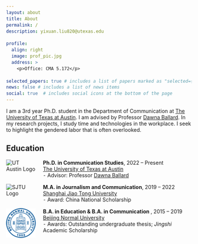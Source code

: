 ```yaml
---
layout: about
title: About
permalink: /
description: yixuan.liu820@utexas.edu

profile:
  align: right
  image: prof_pic.jpg
  address: >
    <p>Office: CMA 5.172</p>
    
selected_papers: true # includes a list of papers marked as "selected={true}"
news: false # includes a list of news items
social: true  # includes social icons at the bottom of the page
---
```




I am a 3rd year Ph.D. student in the Department of Communication at <a href="https://www.utexas.edu/">The University of Texas at Austin</a>. I am advised by Professor <a href="https://dawnaballard.com/">Dawna Ballard</a>. In my research projects, I study time and technologies in the workplace. I seek to highlight the gendered labor that is often overlooked.

<div class="education">
  <h2>Education</h2>
    <div class="education-title" style="display: flex; align-items: flex-start; margin-top: 15px;">
      <img src="https://raw.githubusercontent.com/honglizhan/honglizhan.github.io/master/assets/img/University_of_Texas_at_Austin_logo.svg" alt="UT Austin Logo" style="width:80px; height:auto; margin-right:20px;">
      <div>
        <strong>Ph.D. in Communication Studies</strong>, 2022 &ndash; Present
        <br>
        <a href="https://www.utexas.edu/">The University of Texas at Austin</a>
        <br>
        &#8259; Advisor: Professor <a href="https://dawnaballard.com/">Dawna Ballard</a>
      </div>
    </div>
    <div class="education-title" style="display: flex; align-items: flex-start; margin-top: 15px;">
      <img src="https://raw.githubusercontent.com/honglizhan/honglizhan.github.io/master/assets/img/sjtu_banner_red.svg" alt="SJTU Logo" style="width:80px; height:auto; margin-right:20px;">
      <div>
        <strong>M.A. in Journalism and Communication</strong>, 2019 &ndash; 2022
        <br>
        <a href="https://en.sjtu.edu.cn/">Shanghai Jiao Tong University</a>
        <br>
        &#8259; Award: China National Scholarship
      </div>
    </div>
    <div class="education-title" style="display: flex; align-items: flex-start; margin-top: 15px;">
      <img src="https://raw.githubusercontent.com/liuyixuan820/liuyixuan820.github.io/master/assets/img/BNU_logo.svg" alt="BNU Logo" style="width:80px; height:auto; margin-right:20px;">
      <div>
        <strong>B.A. in Education & B.A. in Communication </strong>, 2015 &ndash; 2019
        <br>
        <a href="https://english.bnu.edu.cn/">Beijing Normal University</a>
        <br>
        &#8259; Awards: Outstanding undergraduate thesis; <i>Jingshi</i> Academic Scholarship
      </div>
</div>


<!----
<br/>

<div class="education">
  <h2>Research Highlights</h2>
    &ensp;&ensp;&ensp;&ensp;Understanding emotions is crucial in assessing one's well-being. How do people feel about and make sense of what took place in their lives during crises? In our work investigating emotional tolls caused by COVID-19 <a href="https://aclanthology.org/2022.emnlp-main.642/">(Zhan et al., EMNLP 2022)</a>, we developed models that could jointly predict fine-grained emotion given social media text, and generate a description of what triggered the emotion. Nevertheless, the same event can often result in different emotional experiences, based on an individual's subjective evaluations or appraisals.
    <br>
    &ensp;&ensp;&ensp;&ensp;In follow-up work <a href="https://aclanthology.org/2023.findings-emnlp.962/">(Zhan et al., EMNLP 2023 Findings)</a>, we found that state-of-the-art LLMs were on par with (and in some cases better than) lay people in uncovering the implicit cognitive information for emotional understanding. Having established such cognitive capabilities, we can subsequently zoom in on the specific negative appraisals which lead to negative emotions, and try to change them by offering targeted reappraisals. Based on the cognitive appraisal theories of emotions, this provides a precise, principled way to help regulate someone's emotions. In our most recent work <a href="https://arxiv.org/abs/2404.01288">(Zhan et al., 2024)</a>, we dived into instilling such cognitive reappraisal abilities into LLMs. Our extensive expert evaluations (with practicing psychologists holding advanced degrees) revealed that even LLMs at smaller scales (e.g., 7 billion) can generate cognitive reappraisals that significantly outperform human-written ones if we guide them with psychologically-informed instructions. These findings underscore the potential of AI systems for emotional support and mental well-being.
</div>
-->


<style>
  .education-title {
    overflow: auto;
  }
  .education-title:first-of-type {
    margin-top: 15px;
  }
  .education-title:nth-of-type(2) {
    margin-top: 10px;
  }
  .education strong {
    font-weight: bold;
  }
</style>
